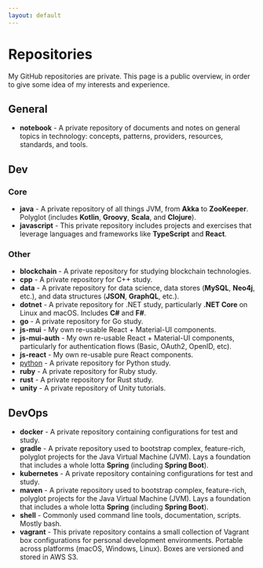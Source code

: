 ```yaml
---
layout: default
---
```


# Repositories

My GitHub repositories are private. This page is a public overview, in order to give some idea of my interests and experience.

## General

- **notebook** - A private repository of documents and notes on general topics in technology: concepts, patterns, providers, resources, standards, and tools.

## Dev

### Core

- **java** - A private repository of all things JVM, from **Akka** to **ZooKeeper**. Polyglot (includes **Kotlin**, **Groovy**, **Scala**, and **Clojure**).
- **javascript** - This private repository includes projects and exercises that leverage languages and frameworks like **TypeScript** and **React**.
  
### Other

- **blockchain** - A private repository for studying blockchain technologies.
- **cpp** - A private repository for C++ study.
- **data** - A private repository for data science, data stores (**MySQL**, **Neo4j**, etc.), and data structures (**JSON**, **GraphQL**, etc.).
- **dotnet** - A private repository for .NET study, particularly **.NET Core** on Linux and macOS. Includes **C#** and **F#**.
- **go** - A private repository for Go study.
- **js-mui** - My own re-usable React + Material-UI components.
- **js-mui-auth** - My own re-usable React + Material-UI components, particularly for authentication flows (Basic, OAuth2, OpenID, etc).
- **js-react** - My own re-usable pure React components.
- [python](https://dfisher95350.github.io/python/) - A private repository for Python study.
- **ruby** - A private repository for Ruby study.
- **rust** - A private repository for Rust study.
- **unity** - A private repository of Unity tutorials.

## DevOps

- **docker** - A private repository containing configurations for test and study.
- **gradle** - A private repository used to bootstrap complex, feature-rich, polyglot projects for the Java Virtual Machine (JVM). Lays a foundation that includes a whole lotta **Spring** (including **Spring Boot**).
- **kubernetes** - A private repository containing configurations for test and study.
- **maven** - A private repository used to bootstrap complex, feature-rich, polyglot projects for the Java Virtual Machine (JVM). Lays a foundation that includes a whole lotta **Spring** (including **Spring Boot**).
- **shell** - Commonly used command line tools, documentation, scripts. Mostly bash.
- **vagrant** - This private repository contains a small collection of Vagrant box configurations for personal development environments. Portable across platforms (macOS, Windows, Linux). Boxes are versioned and stored in AWS S3.